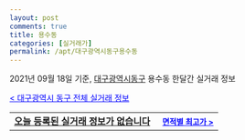 ```yaml
---
layout: post
comments: true
title: 용수동
categories: [실거래가]
permalink: /apt/대구광역시동구용수동
---
```


2021년 09월 18일 기준, <a href="/apt/대구광역시동구">대구광역시동구</a> 용수동 한달간 실거래 정보

<a style="color: blue;" href="/apt/대구광역시동구">< 대구광역시 동구 전체 실거래 정보</a>
<!---- start ---->
<table>
  <tr>
    <td colspan="4" style="font-weight: bold;"><a href="/apt/대구광역시동구용수동{name_without_space}">오늘 등록된 실거래 정보가 없습니다</a> &nbsp;&nbsp;&nbsp; <a style="color: blue; font-size: smaller;" href="/apt/대구광역시동구용수동{name_without_space}">면적별 최고가 ></a></td>
  </tr>
    
</table>
<!---- end ---->
    